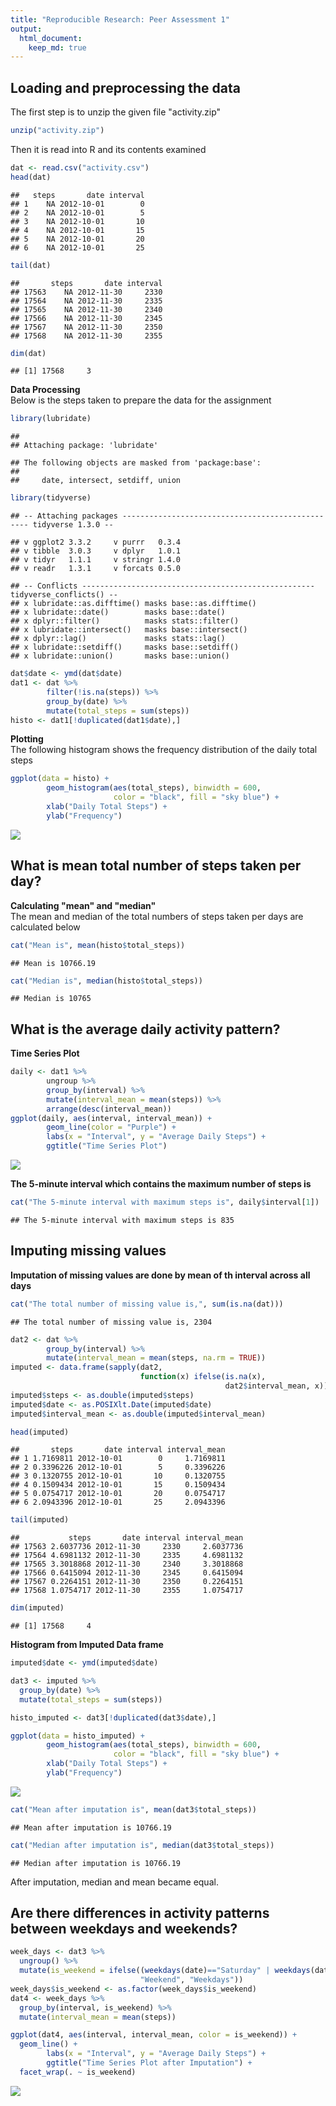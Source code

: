 ```yaml
---
title: "Reproducible Research: Peer Assessment 1"
output: 
  html_document:
    keep_md: true
---
```



## Loading and preprocessing the data  
The first step is to unzip the given file "activity.zip"

```r
unzip("activity.zip")
```

Then it is read into R and its contents examined

```r
dat <- read.csv("activity.csv")
head(dat)
```

```
##   steps       date interval
## 1    NA 2012-10-01        0
## 2    NA 2012-10-01        5
## 3    NA 2012-10-01       10
## 4    NA 2012-10-01       15
## 5    NA 2012-10-01       20
## 6    NA 2012-10-01       25
```

```r
tail(dat)
```

```
##       steps       date interval
## 17563    NA 2012-11-30     2330
## 17564    NA 2012-11-30     2335
## 17565    NA 2012-11-30     2340
## 17566    NA 2012-11-30     2345
## 17567    NA 2012-11-30     2350
## 17568    NA 2012-11-30     2355
```

```r
dim(dat)
```

```
## [1] 17568     3
```

**Data Processing**  
Below is the steps taken to prepare the data for the assignment

```r
library(lubridate)
```

```
## 
## Attaching package: 'lubridate'
```

```
## The following objects are masked from 'package:base':
## 
##     date, intersect, setdiff, union
```

```r
library(tidyverse)
```

```
## -- Attaching packages ------------------------------------------------- tidyverse 1.3.0 --
```

```
## v ggplot2 3.3.2     v purrr   0.3.4
## v tibble  3.0.3     v dplyr   1.0.1
## v tidyr   1.1.1     v stringr 1.4.0
## v readr   1.3.1     v forcats 0.5.0
```

```
## -- Conflicts ---------------------------------------------------- tidyverse_conflicts() --
## x lubridate::as.difftime() masks base::as.difftime()
## x lubridate::date()        masks base::date()
## x dplyr::filter()          masks stats::filter()
## x lubridate::intersect()   masks base::intersect()
## x dplyr::lag()             masks stats::lag()
## x lubridate::setdiff()     masks base::setdiff()
## x lubridate::union()       masks base::union()
```

```r
dat$date <- ymd(dat$date)
dat1 <- dat %>%
        filter(!is.na(steps)) %>%
        group_by(date) %>%
        mutate(total_steps = sum(steps))
histo <- dat1[!duplicated(dat1$date),]
```

**Plotting**  
The following histogram shows the frequency distribution of the daily total steps

```r
ggplot(data = histo) +
        geom_histogram(aes(total_steps), binwidth = 600,
                       color = "black", fill = "sky blue") +
        xlab("Daily Total Steps") +
        ylab("Frequency")
```

![](PA1_template_files/figure-html/plotting-1.png)<!-- -->



## What is mean total number of steps taken per day?  
**Calculating "mean" and "median"**  
The mean and median of the total numbers of steps taken per days are calculated below

```r
cat("Mean is", mean(histo$total_steps))
```

```
## Mean is 10766.19
```

```r
cat("Median is", median(histo$total_steps))
```

```
## Median is 10765
```



## What is the average daily activity pattern?
**Time Series Plot**  

```r
daily <- dat1 %>%
        ungroup %>%
        group_by(interval) %>%
        mutate(interval_mean = mean(steps)) %>%
        arrange(desc(interval_mean))
ggplot(daily, aes(interval, interval_mean)) +
        geom_line(color = "Purple") +
        labs(x = "Interval", y = "Average Daily Steps") +
        ggtitle("Time Series Plot")
```

![](PA1_template_files/figure-html/Time_Series_Plot-1.png)<!-- -->

**The 5-minute interval which contains the maximum number of steps is**

```r
cat("The 5-minute interval with maximum steps is", daily$interval[1])
```

```
## The 5-minute interval with maximum steps is 835
```


## Imputing missing values
**Imputation of missing values are done by mean of th interval across all days**

```r
cat("The total number of missing value is,", sum(is.na(dat)))
```

```
## The total number of missing value is, 2304
```

```r
dat2 <- dat %>%
        group_by(interval) %>%
        mutate(interval_mean = mean(steps, na.rm = TRUE))
imputed <- data.frame(sapply(dat2,
                             function(x) ifelse(is.na(x),
                                                dat2$interval_mean, x)))
imputed$steps <- as.double(imputed$steps)
imputed$date <- as.POSIXlt.Date(imputed$date)
imputed$interval_mean <- as.double(imputed$interval_mean)

head(imputed)
```

```
##       steps       date interval interval_mean
## 1 1.7169811 2012-10-01        0     1.7169811
## 2 0.3396226 2012-10-01        5     0.3396226
## 3 0.1320755 2012-10-01       10     0.1320755
## 4 0.1509434 2012-10-01       15     0.1509434
## 5 0.0754717 2012-10-01       20     0.0754717
## 6 2.0943396 2012-10-01       25     2.0943396
```

```r
tail(imputed)
```

```
##           steps       date interval interval_mean
## 17563 2.6037736 2012-11-30     2330     2.6037736
## 17564 4.6981132 2012-11-30     2335     4.6981132
## 17565 3.3018868 2012-11-30     2340     3.3018868
## 17566 0.6415094 2012-11-30     2345     0.6415094
## 17567 0.2264151 2012-11-30     2350     0.2264151
## 17568 1.0754717 2012-11-30     2355     1.0754717
```

```r
dim(imputed)
```

```
## [1] 17568     4
```

**Histogram from Imputed Data frame**

```r
imputed$date <- ymd(imputed$date)

dat3 <- imputed %>%
  group_by(date) %>%
  mutate(total_steps = sum(steps))

histo_imputed <- dat3[!duplicated(dat3$date),]

ggplot(data = histo_imputed) +
        geom_histogram(aes(total_steps), binwidth = 600,
                       color = "black", fill = "sky blue") +
        xlab("Daily Total Steps") +
        ylab("Frequency")
```

![](PA1_template_files/figure-html/histogram-1.png)<!-- -->

```r
cat("Mean after imputation is", mean(dat3$total_steps))
```

```
## Mean after imputation is 10766.19
```

```r
cat("Median after imputation is", median(dat3$total_steps))
```

```
## Median after imputation is 10766.19
```

After imputation, median and mean became equal.  




## Are there differences in activity patterns between weekdays and weekends?

```r
week_days <- dat3 %>%
  ungroup() %>%
  mutate(is_weekend = ifelse((weekdays(date)=="Saturday" | weekdays(date)=="Sunday"),
                             "Weekend", "Weekdays"))
week_days$is_weekend <- as.factor(week_days$is_weekend)
dat4 <- week_days %>%
  group_by(interval, is_weekend) %>%
  mutate(interval_mean = mean(steps))

ggplot(dat4, aes(interval, interval_mean, color = is_weekend)) +
  geom_line() +
        labs(x = "Interval", y = "Average Daily Steps") +
        ggtitle("Time Series Plot after Imputation") +
  facet_wrap(. ~ is_weekend)
```

![](PA1_template_files/figure-html/weekdays-1.png)<!-- -->

